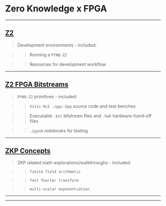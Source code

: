 # Zero Knowledge x FPGA

------

## [Z2](./Z2_Workflow/)

> Development environments - included:

> > Running a `PYNQ-Z2` 

> > Resources for development workflow

------

## [Z2 FPGA Bitstreams](./Z2_FPGA_Bitstreams)

> `PYNQ-Z2` primitives - included:

> > `Vitis HLS .cpp/.hpp` source code and test-benches

> > Executable `.bit` bitstream files and `.hwh` hardware-hand-off files

> > `.ipynb` notebooks for testing

------

## [ZKP Concepts](./ZKP_Concepts)

> ZKP related math explorations/walkthroughs - included:

> > `finite field arithmetic` 

> > `fast fourier transform`

> > `multi-scalar exponentiation`

------
------